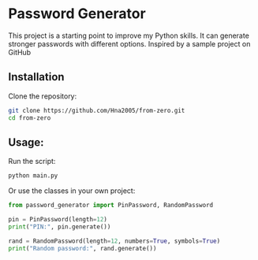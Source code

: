 # Password Generator
This project is a starting point to improve my Python skills. It can generate stronger passwords with different options.
Inspired by a sample project on GitHub
## Installation
Clone the repository:
```bash
git clone https://github.com/Hna2005/from-zero.git
cd from-zero
```
## Usage:
Run the script:
```bash
python main.py
```
Or use the classes in your own project:
```python
from password_generator import PinPassword, RandomPassword

pin = PinPassword(length=12)
print("PIN:", pin.generate())

rand = RandomPassword(length=12, numbers=True, symbols=True)
print("Random password:", rand.generate())
